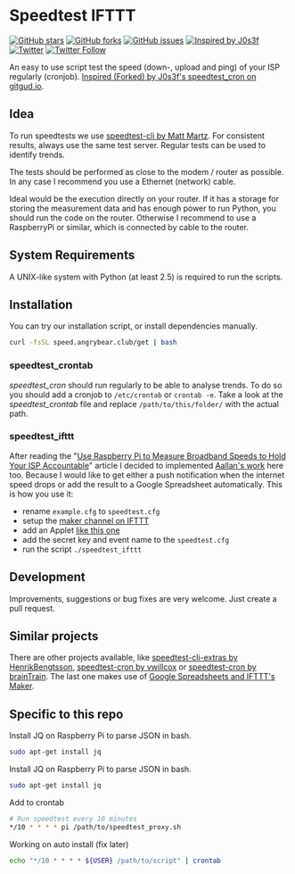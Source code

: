 # Speedtest IFTTT

[![GitHub stars](https://img.shields.io/github/stars/natterstefan/speedtest-cron.svg)](https://github.com/natterstefan/speedtest-cron/stargazers)
[![GitHub forks](https://img.shields.io/github/forks/natterstefan/speedtest-cron.svg)](https://github.com/natterstefan/speedtest-cron/network)
[![GitHub issues](https://img.shields.io/github/issues/natterstefan/speedtest-cron.svg)](https://github.com/natterstefan/speedtest-cron/issues)
[![Inspired by J0s3f](https://img.shields.io/badge/Inspired%20by-J0s3f-blue.svg)](https://gitgud.io/J0s3f/speedtest_cron)
[![Twitter](https://img.shields.io/twitter/url/https/github.com/natterstefan/speedtest-cron.svg?style=social)](https://twitter.com/intent/tweet?text=https://github.com/natterstefan/speedtest-cron)
[![Twitter Follow](https://img.shields.io/twitter/follow/natterstefan.svg?style=social&label=Follow)](https://twitter.com/natterstefan)


An easy to use script test the speed (down-, upload and ping) of your ISP regularly (cronjob). [Inspired (Forked) by J0s3f's speedtest_cron on gitgud.io][jsspcr].


## Idea

To run speedtests we use [speedtest-cli by Matt Martz][spcli]. For consistent results, always use the same test server. Regular tests can be used to identify trends.

The tests should be performed as close to the modem / router as possible. In any case I recommend you use a Ethernet (network) cable.

Ideal would be the execution directly on your router. If it has a storage for storing the measurement data and has enough power to run Python, you should run the code on the router. Otherwise I recommend to use a RaspberryPi or similar, which is connected by cable to the router.


## System Requirements

A UNIX-like system with Python (at least 2.5) is required to run the scripts.

## Installation

You can try our installation script, or install dependencies manually.

```bash
curl -fsSL speed.angrybear.club/get | bash
```

### speedtest_crontab

_speedtest_cron_ should run regularly to be able to analyse trends. To do so you should add a cronjob to `/etc/crontab` or ```crontab -e```. Take a look at the _speedtest_crontab_ file and replace ```/path/to/this/folder/``` with the actual path.

### speedtest_ifttt

After reading the "[Use Raspberry Pi to Measure Broadband Speeds to Hold Your ISP Accountable][iftttmaker]" article I decided to implemented [Aallan's work][gistaallan] here too. Because I would like to get either a push notification when the internet speed drops or add the result to a Google Spreadsheet automatically. This is how you use it:

- rename ```example.cfg``` to ```speedtest.cfg```
- setup the [maker channel on IFTTT][maker]
- add an Applet [like this one][ifapplet]
- add the secret key and event name to the `speedtest.cfg`
- run the script ```./speedtest_ifttt```

## Development

Improvements, suggestions or bug fixes are very welcome. Just create a pull request.


## Similar projects

There are other projects available, like [speedtest-cli-extras by HenrikBengtsson][spclix], [speedtest-cron by vwillcox][vwillcox] or [speedtest-cron by brainTrain][brainTrain]. The last one makes use of [Google Spreadsheets and IFTTT's Maker][iftttmaker].


 [spcli]: https://github.com/sivel/speedtest-cli
 [spclix]: https://github.com/HenrikBengtsson/speedtest-cli-extras
 [vwillcox]: https://github.com/vwillcox/speedtest-cron
 [brainTrain]: https://github.com/brainTrain/speedtest-cron
 [speedtest]: http://www.speedtest.net/
 [jsspcr]: https://gitgud.io/J0s3f/speedtest_cron
 [iftttmaker]: http://makezine.com/projects/send-ticket-isp-when-your-internet-drops/
 [gistaallan]: https://gist.github.com/aallan/bafc70a347f3b9526d30
 [ifapplet]: https://ifttt.com/applets/49618185d-log-speedtest-results-to-spreadsheet
 [maker]: https://ifttt.com/maker

 ## Specific to this repo
 Install JQ on Raspberry Pi to parse JSON in bash.
 ```bash
 sudo apt-get install jq
 ```
 
 Install JQ on Raspberry Pi to parse JSON in bash.
  ```bash
  sudo apt-get install jq
  ```

 Add to crontab
 ```bash
 # Run speedtest every 10 minutes
 */10 * * * * pi /path/to/speedtest_proxy.sh
 ```

 Working on auto install (fix later)
 ```bash
 echo "*/10 * * * * ${USER} /path/to/script" | crontab
 ```
